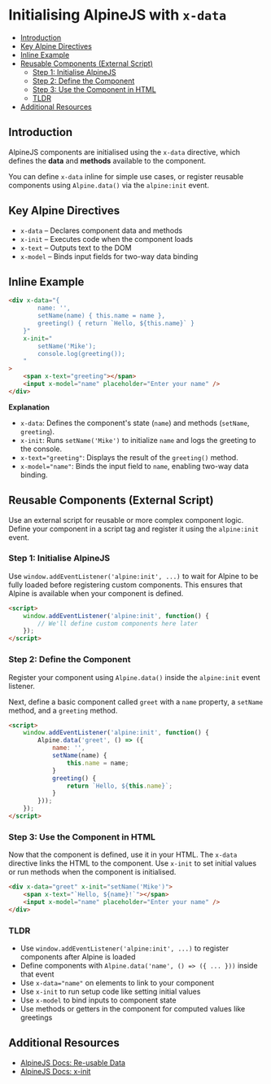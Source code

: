 # Initialising AlpineJS with `x-data`

- [Introduction](#introduction)
- [Key Alpine Directives](#key-alpine-directives)
- [Inline Example](#inline-example)
- [Reusable Components (External Script)](#reusable-components-external-script)
    - [Step 1: Initialise AlpineJS](#step-1-initialise-alpinejs)
    - [Step 2: Define the Component](#step-2-define-the-component)
    - [Step 3: Use the Component in HTML](#step-3-use-the-component-in-html)
    - [TLDR](#tldr)
- [Additional Resources](#additional-resources)

## Introduction

AlpineJS components are initialised using the `x-data` directive, which defines
the **data** and **methods** available to the component.

You can define `x-data` inline for simple use cases, or register reusable
components using `Alpine.data()` via the `alpine:init` event.

## Key Alpine Directives

* `x-data` – Declares component data and methods
* `x-init` – Executes code when the component loads
* `x-text` – Outputs text to the DOM
* `x-model` – Binds input fields for two-way data binding

## Inline Example

```html +parse-and-code
<div x-data="{
        name: '', 
        setName(name) { this.name = name },
        greeting() { return `Hello, ${this.name}` }
    }"
    x-init="
        setName('Mike');
        console.log(greeting());
    "
>
    <span x-text="greeting"></span>
    <input x-model="name" placeholder="Enter your name" />
</div>
```

**Explanation**

- `x-data`: Defines the component's state (`name`) and methods (`setName`, `greeting`).
- `x-init`: Runs `setName('Mike')` to initialize `name` and logs the greeting to the console.
- `x-text="greeting"`: Displays the result of the `greeting()` method.
- `x-model="name"`: Binds the input field to `name`, enabling two-way data binding.

## Reusable Components (External Script)

Use an external script for reusable or more complex component logic. Define your
component in a script tag and register it using the `alpine:init` event.

### Step 1: Initialise AlpineJS

Use `window.addEventListener('alpine:init', ...)` to wait for Alpine to be fully
loaded before registering custom components. This ensures that Alpine is
available when your component is defined.

```html +torchlight-html
<script>
    window.addEventListener('alpine:init', function() {
        // We'll define custom components here later
    });
</script>
```

### Step 2: Define the Component

Register your component using `Alpine.data()` inside the `alpine:init` event
listener. 

Next, define a basic component called `greet` with a `name` property, a
`setName` method, and a `greeting` method.

```html +parse-and-code-js
<script>
    window.addEventListener('alpine:init', function() {
        Alpine.data('greet', () => ({
            name: '',
            setName(name) {
                this.name = name;
            }
            greeting() {
                return `Hello, ${this.name}`;
            }
        }));
    });
</script>
```

### Step 3: Use the Component in HTML

Now that the component is defined, use it in your HTML. The `x-data` directive
links the HTML to the component. Use `x-init` to set initial values or run
methods when the component is initialised.

<!-- What about passing initial values? Then initialise in the component -->

<!-- i dont think this is correct! no need fo init??? -->
```html +parse-and-code
<div x-data="greet" x-init="setName('Mike')">
    <span x-text="`Hello, ${name}!`"></span>
    <input x-model="name" placeholder="Enter your name" />
</div>
```

### TLDR

* Use `window.addEventListener('alpine:init', ...)` to register components after Alpine is loaded
* Define components with `Alpine.data('name', () => ({ ... }))` inside that event
* Use `x-data="name"` on elements to link to your component
* Use `x-init` to run setup code like setting initial values
* Use `x-model` to bind inputs to component state
* Use methods or getters in the component for computed values like greetings

<!-- 
<div x-data="greet">
    <span x-text="greeting()"></span>
    <input x-model="name" placeholder="Enter your name" />
</div>

@pushOnce('scripts')
    <script src="https://cdn.jsdelivr.net/npm/choices.js/public/assets/scripts/choices.min.js"></script>

    <script>
        window.addEventListener('alpine:init', () => {
            Alpine.data('greet', () => ({
                name: '',
                init() {
                    this.setName('Mike');
                }
                setName(name) {
                    this.name = name;
                },
                greeting() {
                    return `Hello, ${this.name}!`;
                },
            }));
        });
    </script>
@endPushOnce -->



## Additional Resources

- [AlpineJS Docs: Re-usable
  Data](https://alpinejs.dev/directives/data#re-usable-data)
- [AlpineJS Docs: x-init](https://alpinejs.dev/directives/init)


